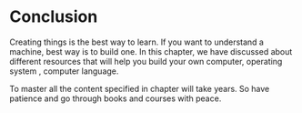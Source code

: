 # Conclusion
Creating things is the best way to learn. If you want to understand a machine, best way is to build one. In this chapter, we have discussed about different resources that will help you build your own computer, operating system , computer language.

To master all the content specified in chapter will take years. So have patience and go through books and courses with peace.
